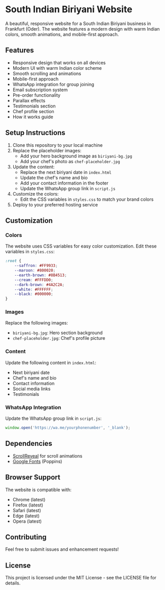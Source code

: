 # South Indian Biriyani Website

A beautiful, responsive website for a South Indian Biriyani business in Frankfurt (Oder). The website features a modern design with warm Indian colors, smooth animations, and mobile-first approach.

## Features

- Responsive design that works on all devices
- Modern UI with warm Indian color scheme
- Smooth scrolling and animations
- Mobile-first approach
- WhatsApp integration for group joining
- Email subscription system
- Pre-order functionality
- Parallax effects
- Testimonials section
- Chef profile section
- How it works guide

## Setup Instructions

1. Clone this repository to your local machine
2. Replace the placeholder images:
   - Add your hero background image as `biriyani-bg.jpg`
   - Add your chef's photo as `chef-placeholder.jpg`
3. Update the content:
   - Replace the next biriyani date in `index.html`
   - Update the chef's name and bio
   - Add your contact information in the footer
   - Update the WhatsApp group link in `script.js`
4. Customize the colors:
   - Edit the CSS variables in `styles.css` to match your brand colors
5. Deploy to your preferred hosting service

## Customization

### Colors
The website uses CSS variables for easy color customization. Edit these variables in `styles.css`:

```css
:root {
    --saffron: #FF9933;
    --maroon: #800020;
    --earth-brown: #8B4513;
    --cream: #FFFDD0;
    --dark-brown: #4A2C2A;
    --white: #FFFFFF;
    --black: #000000;
}
```

### Images
Replace the following images:
- `biriyani-bg.jpg`: Hero section background
- `chef-placeholder.jpg`: Chef's profile picture

### Content
Update the following content in `index.html`:
- Next biriyani date
- Chef's name and bio
- Contact information
- Social media links
- Testimonials

### WhatsApp Integration
Update the WhatsApp group link in `script.js`:
```javascript
window.open('https://wa.me/yourphonenumber', '_blank');
```

## Dependencies

- [ScrollReveal](https://scrollrevealjs.org/) for scroll animations
- [Google Fonts](https://fonts.google.com/) (Poppins)

## Browser Support

The website is compatible with:
- Chrome (latest)
- Firefox (latest)
- Safari (latest)
- Edge (latest)
- Opera (latest)

## Contributing

Feel free to submit issues and enhancement requests!

## License

This project is licensed under the MIT License - see the LICENSE file for details. 